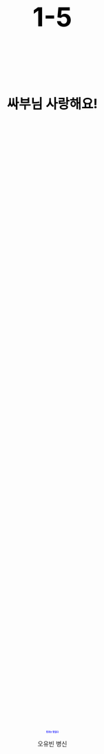 <html>
  <head>
    <title>1-5</title>
    <meta charset="utf-8">
    <style>
      h1{
        color:black;
      }
      .qt{
       color:black;
      }
      a{
        text-decoration:none;
        color: sky blue;
      }
      body{
        text-align:center;
      }
      h2{
        font-size:60px;
      }
      h3{
        font-size:30px;
      }
      h4{
        font-size:5px;
        color:blue;
      }
      .1-5{
      font-size:25px;
      color:red;
      }
    </style>
  </head>
  <body>
   <p><center><h2 class=qt>1-5<a href="https://ko.dict.naver.com/#/entry/koko/909fa2a4a8e24279a3e328829e7b5864" target="_blank"></a></h2></center></p>
    <p>&nbsp;</p>
    <p>&nbsp;</p>
  <p><center><h3 class=qt>싸부님 사랑해요!</h3></center></p>
    <p>&nbsp;</p>
    <p>&nbsp;</p>
    <p>&nbsp;</p>
    <p>&nbsp;</p>
    <p>&nbsp;</p>
    <p>&nbsp;</p>
    <p>&nbsp;</p>
    <p>&nbsp;</p>
    <p>&nbsp;</p>
    <p>&nbsp;</p>
    <p>&nbsp;</p>
    <p>&nbsp;</p>  
    <p>&nbsp;</p>
    <p>&nbsp;</p>
    <p>&nbsp;</p>
    <p>&nbsp;</p>
    <p>&nbsp;</p>
    <p>&nbsp;</p>
    <p>&nbsp;</p>
    <p>&nbsp;</p>
    <p>&nbsp;</p>
    <p>&nbsp;</p>
    <p>&nbsp;</p>
    <p>&nbsp;</p>
    <p>&nbsp;</p>
    <p>&nbsp;</p>
    <p>&nbsp;</p>
    <p>&nbsp;</p>
    <p>&nbsp;</p>
    <p>&nbsp;</p>
    <p>&nbsp;</p>
    <p>&nbsp;</p>
    <p>&nbsp;</p>
    <p>&nbsp;</p>
    <p>&nbsp;</p>  
    <p>&nbsp;</p>
    <p>&nbsp;</p>
    <p>&nbsp;</p>
    <p>&nbsp;</p>
    <p>&nbsp;</p>
    <p>&nbsp;</p>
    <p>&nbsp;</p>
    <p>&nbsp;</p>
    <p>&nbsp;</p>
    <p>&nbsp;</p>
    <p><center><h4>민초는 맛있다</h4></center></p>
    <p class=1-5>오유빈 병신</p>
  </body>
</html>
